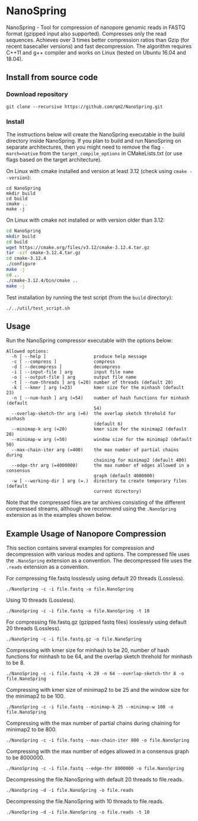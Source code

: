 # NanoSpring

NanoSpring - Tool for compression of nanopore genomic reads in FASTQ format (gzipped input also supported). Compresses only the read sequences. Achieves over 3 times better compression ratios than Gzip (for recent basecaller versions) and fast decompression. The algorithm requires C++11 and g++ compiler and works on Linux (tested on Ubuntu 16.04 and 18.04). 

## Install from source code

### Download repository

```
git clone --recursive https://github.com/qm2/NanoSpring.git
```

### Install
The instructions below will create the NanoSpring executable in the build directory inside NanoSpring. If you plan to build and run NanoSpring on separate architectures, then you might need to remove the flag ```-march=native``` from the ```target_compile_options``` in CMakeLists.txt (or use flags based on the target architecture).

On Linux with cmake installed and version at least 3.12 (check using `cmake --version`):
```
cd NanoSpring
mkdir build
cd build
cmake ..
make -j
```
On Linux with cmake not installed or with version older than 3.12:
```bash
cd NanoSpring
mkdir build
cd build
wget https://cmake.org/files/v3.12/cmake-3.12.4.tar.gz
tar -xzf cmake-3.12.4.tar.gz
cd cmake-3.12.4
./configure
make -j
cd ..
./cmake-3.12.4/bin/cmake ..
make -j
```

Test installation by running the test script (from the `build` directory):
```
./../util/test_script.sh
```

## Usage
Run the NanoSpring compressor executable with the options below:
```
Allowed options:
  -h [ --help ]                  produce help message
  -c [ --compress ]              compress
  -d [ --decompress ]            decompress
  -i [ --input-file ] arg        input file name
  -o [ --output-file ] arg       output file name
  -t [ --num-threads ] arg (=20) number of threads (default 20)
  -k [ --kmer ] arg (=23)        kmer size for the minhash (default 23)
  -n [ --num-hash ] arg (=54)    number of hash functions for minhash (default
                                 54)
  --overlap-sketch-thr arg (=6)  the overlap sketch threhold for minhash
                                 (default 6)
  --minimap-k arg (=20)          kmer size for the minimap2 (default 20)
  --minimap-w arg (=50)          window size for the minimap2 (default 50)
  --max-chain-iter arg (=400)    the max number of partial chains during
                                 chaining for minimap2 (default 400)
  --edge-thr arg (=4000000)      the max number of edges allowed in a consensus
                                 graph (default 4000000)
  -w [ --working-dir ] arg (=.)  directory to create temporary files (default
                                 current directory)
```
Note that the compressed files are tar archives consisting of the different compressed streams, although we recommend using the ```.NanoSpring``` extension as in the examples shown below.


## Example Usage of Nanopore Compression
This section contains several examples for compression and decompression with various modes and options. The compressed file uses the ```.NanoSpring``` extension as a convention. The decompressed file uses the ```.reads``` extension as a convention.

For compressing file.fastq losslessly using default 20 threads (Lossless).
```
./NanoSpring -c -i file.fastq -o file.NanoSpring
```
Using 10 threads (Lossless).
```
./NanoSpring -c -i file.fastq -o file.NanoSpring -t 10
```
For compressing file.fastq.gz (gzipped fastq files) losslessly using default 20 threads (Lossless).
```
./NanoSpring -c -i file.fastq.gz -o file.NanoSpring 
```
Compressing with kmer size for minhash to be 20, number of hash functions for minhash to be 64, and the overlap sketch threhold for minhash to be 8.
```
./NanoSpring -c -i file.fastq -k 20 -n 64 --overlap-sketch-thr 8 -o file.NanoSpring 
```
Compressing with kmer size of minimap2 to be 25 and the window size for the minimap2 to be 100.
```
./NanoSpring -c -i file.fastq --minimap-k 25 --minimap-w 100 -o file.NanoSpring
```
Compressing with the max number of partial chains during chaining for minimap2 to be 800.
```
./NanoSpring -c -i file.fastq --max-chain-iter 800 -o file.NanoSpring  
```
Compressing with the max number of edges allowed in a consensus graph to be 8000000.
```
./NanoSpring -c -i file.fastq --edge-thr 8000000 -o file.NanoSpring  
```
Decompressing the file.NanoSpring with default 20 threads to file.reads.
```
./NanoSpring -d -i file.NanoSpring -o file.reads
```
Decompressing the file.NanoSpring with 10 threads to file.reads.
```
./NanoSpring -d -i file.NanoSpring -o file.reads -t 10
```
